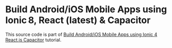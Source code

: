 # Build Android/iOS Mobile Apps using Ionic 8, React (latest) & Capacitor

This source code is part of [Build Android/iOS Mobile Apps using Ionic 4 React.js Capacitor](https://www.djamware.com/post/5d2fe67f0707cc8442ebdf6a/build-androidios-mobile-apps-using-ionic-8-react-latest-capacitor) tutorial.
